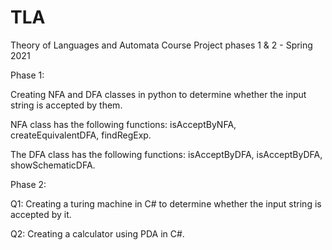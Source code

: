 # TLA
Theory of Languages and Automata Course Project phases 1 &amp; 2 - Spring 2021


Phase 1:

Creating NFA and DFA classes in python to determine whether the input string is accepted by them.

NFA class has the following functions: isAcceptByNFA, createEquivalentDFA, findRegExp. 

The DFA class has the following functions: isAcceptByDFA, isAcceptByDFA, showSchematicDFA.

Phase 2:

Q1: Creating a turing machine in C# to determine whether the input string is accepted by it.

Q2: Creating a calculator using PDA in C#.
